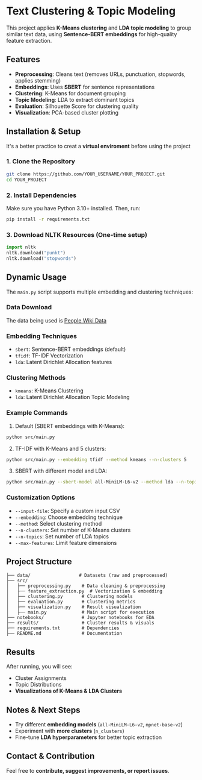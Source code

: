 # Text Clustering & Topic Modeling

This project applies **K-Means clustering** and **LDA topic modeling** to group similar text data, using **Sentence-BERT embeddings** for high-quality feature extraction.

## Features

- **Preprocessing**: Cleans text (removes URLs, punctuation, stopwords, applies stemming)
- **Embeddings**: Uses **SBERT** for sentence representations
- **Clustering**: K-Means for document grouping
- **Topic Modeling**: LDA to extract dominant topics
- **Evaluation**: Silhouette Score for clustering quality
- **Visualization**: PCA-based cluster plotting

## Installation & Setup

It's a better practice to creat a __virtual enviroment__ before using the project

### 1. Clone the Repository

```bash
git clone https://github.com/YOUR_USERNAME/YOUR_PROJECT.git
cd YOUR_PROJECT
```

### 2. Install Dependencies

Make sure you have Python 3.10+ installed. Then, run:

```bash
pip install -r requirements.txt
```

### 3. Download NLTK Resources (One-time setup)

```python
import nltk
nltk.download("punkt")
nltk.download("stopwords")
```

## Dynamic Usage

The `main.py` script supports multiple embedding and clustering techniques:

### Data Download
The data being used is [People Wiki Data](https://drive.google.com/file/d/1_oqcPdcdM2Rf0F5VasNgxqmZBP-c50Hd/view?usp=sharing)

### Embedding Techniques
- `sbert`: Sentence-BERT embeddings (default)
- `tfidf`: TF-IDF Vectorization
- `lda`: Latent Dirichlet Allocation features

### Clustering Methods
- `kmeans`: K-Means Clustering
- `lda`: Latent Dirichlet Allocation Topic Modeling

### Example Commands

1. Default (SBERT embeddings with K-Means):
```bash
python src/main.py
```

2. TF-IDF with K-Means and 5 clusters:
```bash
python src/main.py --embedding tfidf --method kmeans --n-clusters 5
```

3. SBERT with different model and LDA:
```bash
python src/main.py --sbert-model all-MiniLM-L6-v2 --method lda --n-topics 7
```

### Customization Options
- `--input-file`: Specify a custom input CSV
- `--embedding`: Choose embedding technique
- `--method`: Select clustering method
- `--n-clusters`: Set number of K-Means clusters
- `--n-topics`: Set number of LDA topics
- `--max-features`: Limit feature dimensions

## Project Structure

```
├── data/                  # Datasets (raw and preprocessed)
├── src/
│   ├── preprocessing.py    # Data cleaning & preprocessing
│   ├── feature_extraction.py  # Vectorization & embedding
│   ├── clustering.py       # Clustering models
│   ├── evaluation.py       # Clustering metrics
│   ├── visualization.py    # Result visualization
│   ├── main.py             # Main script for execution
├── notebooks/              # Jupyter notebooks for EDA
├── results/                # Cluster results & visuals
├── requirements.txt        # Dependencies
├── README.md               # Documentation
```

## Results

After running, you will see:
-  Cluster Assignments
-  Topic Distributions
-  **Visualizations of K-Means & LDA Clusters**

## Notes & Next Steps

- Try different **embedding models** (`all-MiniLM-L6-v2`, `mpnet-base-v2`)
- Experiment with **more clusters** (`n_clusters`)
- Fine-tune **LDA hyperparameters** for better topic extraction

## Contact & Contribution

Feel free to **contribute, suggest improvements, or report issues**. 
